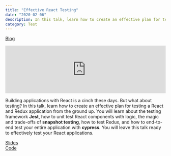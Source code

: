 ```yaml
---
title: "Effective React Testing"
date: "2020-02-06"
description: In this talk, learn how to create an effective plan for testing a React and Redux application from the ground up. 
category: Test
---
```


[Blog](https://blog.testdouble.com/talks/2018-04-09-effective-react-testing/)

<iframe width="100%" src="https://www.youtube.com/embed/Eakp29J38YA" frameborder="0" allowfullscreen></iframe>

Building applications with React is a cinch these days. But what about testing? In this talk, learn how to create an effective plan for testing a React and Redux application from the ground up. You will learn about the testing framework **Jest**, how to unit test React components with logic, the magic and trade-offs of **snapshot testing**, how to test Redux, and how to end-to-end test your entire application with **cypress**. You will leave this talk ready to effectively test your React applications.

[Slides](https://speakerdeck.com/jfairbank/jazzcon-2018-effective-react-testing)  
[Code](https://github.com/jfairbank/effective-react-testing)
